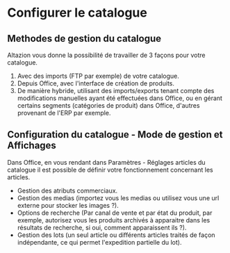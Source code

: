 # Configurer le catalogue

## Methodes de gestion du catalogue

Altazion vous donne la possibilité de travailler de 3 façons pour votre catalogue.
1. Avec des imports (FTP par exemple) de votre catalogue. 
2. Depuis Office, avec l'interface de création de produits.
3. De manière hybride, utilisant des imports/exports tenant compte des modifications manuelles ayant été effectuées dans Office, ou en gérant certains segments (catégories de produit) dans Office, d'autres provenant de l'ERP par exemple.

## Configuration du catalogue - Mode de gestion et Affichages
Dans Office, en vous rendant dans Paramètres - Réglages articles du catalogue il est possible de définir votre fonctionnement concernant les articles. 
- Gestion des atributs commerciaux. 
- Gestion des medias (importez vous les medias ou utilisez vous une url externe pour stocker les images ?).
- Options de recherche (Par canal de vente et par état du produit, par exemple, autorisez vous les produits archivés à apparaitre dans les résultats de recherche, si oui, comment apparaissent ils ?).
- Gestion des lots (un seul article ou différents articles traités de façon indépendante, ce qui permet l'expedition partielle du lot).